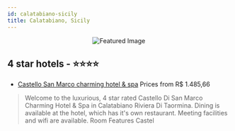 ```yaml
---
id: calatabiano-sicily
title: Calatabiano, Sicily
---
```


<center><img src="https://i.travelapi.com/hotels/2000000/1210000/1209300/1209222/68e61da5_z.jpg" alt="Featured Image" /></center>


##  4 star hotels - ⭐️⭐️⭐️⭐️

-    [Castello San Marco charming hotel & spa](https://us.hurb.com/hotels/calatabiano/castello-san-marco-charming-hotel-spa-JNP-JP027257?cmp=18055) Prices from R$ 1.485,66
   > Welcome to the luxurious, 4 star rated Castello Di San Marco Charming Hotel &amp; Spa in Calatabiano Riviera Di Taormina. Dining is available at the hotel, which has it&apos;s own restaurant. Meeting facilities and wifi are available. Room Features Castel
